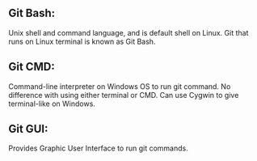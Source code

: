 ## Git Bash:
Unix shell and command language, and is default shell on Linux. Git that runs on Linux terminal is known as Git Bash.

## Git CMD:
Command-line interpreter on Windows OS to run git command. No difference with using either terminal or CMD. Can use Cygwin to give terminal-like on Windows.

## Git GUI:
Provides Graphic User Interface to run git commands.

